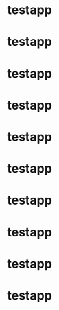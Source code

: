 # testapp
# testapp
# testapp
# testapp
# testapp
# testapp
# testapp
# testapp
# testapp
# testapp
